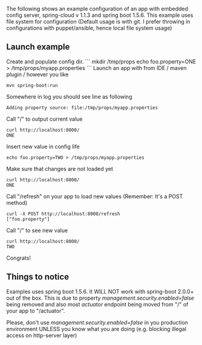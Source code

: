 The following shows an example configuration of an app with embedded config server, spring-cloud v 1.1.3 and spring boot 1.5.6.
This example uses file system for configuration (Default usage is with git. I prefer throwing in configurations with puppet/ansible, hence local file system usage)

<h2> Launch example </h2>
Create and populate config dir.
```
mkdir /tmp/props
echo foo.property=ONE > /tmp/props/myapp.properties
```
Launch an app with from IDE / maven plugin / however you like

```
mvn spring-boot:run
```

Somewhere in log you should see line as following
```
Adding property source: file:/tmp/props/myapp.properties
```
Call "/" to output current value
```
curl http://localhost:8000/
ONE
```
Insert new value in config life
```
echo foo.property=TWO > /tmp/props/myapp.properties
```
Make sure that changes are not loaded yet
```
curl http://localhost:8000/
ONE
```
Call "/refresh" on your app to load new values (Remember: It's a POST method)
```
curl -X POST http://localhost:8000/refresh
["foo.property"]
```

Call "/" to see new value
```
curl http://localhost:8000/
TWO
```

Congrats!

<h2> Things to notice </h2>
Examples uses spring boot 1.5.6. It WILL NOT work with spring-boot 2.0.0+ out of the box. This is due to property  <i>management.security.enabled=false</i> being removed and also most <i> actuator </i> endpoint being moved from "/" of your app to "/actuator".

Please, don't use <i>management.security.enabled=false</i> in you production environment UNLESS you know what you are doing (e.g. blocking illegal access on http-server layer)

